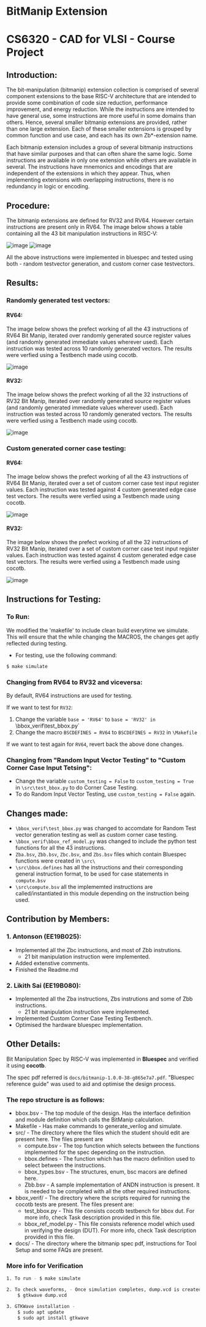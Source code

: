 # BitManip Extension

# CS6320 - CAD for VLSI - Course Project

## Introduction:

The bit-manipulation (bitmanip) extension collection is comprised of several component extensions to the base
RISC-V architecture that are intended to provide some combination of code size reduction, performance
improvement, and energy reduction. While the instructions are intended to have general use, some instructions
are more useful in some domains than others. Hence, several smaller bitmanip extensions are provided, rather
than one large extension. Each of these smaller extensions is grouped by common function and use case, and
each has its own Zb*-extension name.

Each bitmanip extension includes a group of several bitmanip instructions that have similar purposes and that
can often share the same logic. Some instructions are available in only one extension while others are available in
several. The instructions have mnemonics and encodings that are independent of the extensions in which they
appear. Thus, when implementing extensions with overlapping instructions, there is no redundancy in logic or
encoding.

## Procedure:

The bitmanip extensions are defined for RV32 and RV64. However certain instructions are present only in RV64. The image below shows a table containing all the 43 bit manipulation instructions in RISC-V:

![image](https://user-images.githubusercontent.com/60357885/201973070-7c5e3ff2-69a2-436c-8925-976666c53b3c.png)
![image](https://user-images.githubusercontent.com/60357885/201974070-6026de7f-854c-47b6-85f8-c3b048909b49.png)

All the above instructions were implemented in bluespec and tested using both - random testvector generation, and custom corner case testvectors.

## Results:

### Randomly generated test vectors:

#### RV64:
The image below shows the prefect working of all the 43 instructions of RV64 Bit Manip, iterated over randomly generated source register values (and randomly generated immediate values wherever used). Each instruction was tested across 10 randomly generated vectors. The results were verfied using a Testbench made using cocotb. 

![image](https://user-images.githubusercontent.com/60357885/201975410-d9762577-8fac-41e4-9520-a4d41b2ea7c4.png)

#### RV32:
The image below shows the prefect working of all the 32 instructions of RV32 Bit Manip, iterated over randomly generated source register values (and randomly generated immediate values wherever used). Each instruction was tested across 10 randomly generated vectors. The results were verfied using a Testbench made using cocotb. 

![image](https://user-images.githubusercontent.com/60357885/201976699-80e12043-b7b2-4e99-b7e4-9909ca3a8ebd.png)


### Custom generated corner case testing:

#### RV64:
The image below shows the prefect working of all the 43 instructions of RV64 Bit Manip, iterated over a set of custom corner case test input register values. Each instruction was tested against 4 custom generated edge case test vectors. The results were verfied using a Testbench made using cocotb. 

![image](https://user-images.githubusercontent.com/60357885/201980566-373c3c60-9e36-4318-a2ac-4743e118508b.png)

#### RV32:
The image below shows the prefect working of all the 32 instructions of RV32 Bit Manip, iterated over a set of custom corner case test input register values. Each instruction was tested against 4 custom generated edge case test vectors. The results were verfied using a Testbench made using cocotb. 

![image](https://user-images.githubusercontent.com/60357885/201981166-91431665-dfa7-409f-b99c-9856fa3dc427.png)


## Instructions for Testing:

### To Run:

We modified the 'makefile' to include clean build everytime we simulate. This will ensure that the while changing the MACROS, the changes get aptly reflected during testing.

- For testing, use the following command:
```bash
$ make simulate
```


### Changing from RV64 to RV32 and viceversa:

By default, RV64 instructions are used for testing. 

If we want to test for `RV32`:

1. Change the variable `base = 'RV64'` to `base = 'RV32' in `\bbox_verif\test_bbox.py`
2. Change the macro `BSCDEFINES = RV64` to `BSCDEFINES = RV32` in `\Makefile`


If we want to test again for `RV64`, revert back the above done changes.


### Changing from "Random Input Vector Testing" to "Custom Corner Case Input Tetsing":

- Change the variable `custom_testing = False` to `custom_testing = True` in `\src\test_bbox.py` to do Corner Case Testing.
- To do Random Input Vector Testing, use `custom_testing = False` again.


## Changes made:

- `\bbox_verif\test_bbox.py` was changed to accomdate for Random Test vector generation testing as well as custom corner case testing.
- `\bbox_verif\bbox_ref_model.py` was changed to include the python test functions for all the 43 instructions.
- `Zba.bsv`, `Zbb.bsv`, `Zbc.bsv`, and `Zbs.bsv` files which contain Bluespec functions were created in `\src\`
- `\src\bbox.defines` has all the instructions and their corresponding general instruction format, to be used for case statements in `compute.bsv`
- `\src\compute.bsv` all the implememted instructions are called/instantiated in this module depending on the instruction being used.


## Contribution by Members:

### 1. Antonson (EE19B025):

- Implemented all the Zbc instructions, and most of Zbb instrutions.
	- 21 bit manipulation instruction were implemented.
- Added extenstive comments.
- Finished the Readme.md


### 2. Likith Sai (EE19B080):

- Implemented all the Zba instructions, Zbs instrutions and some of Zbb instructions.
	- 21 bit manipulation instruction were implemented.
- Implemented Custom Corner Case Testing Testbench.
- Optimised the hardware bluespec implementation.




## Other Details:

Bit Manipulation Spec by RISC-V was implemented in **Bluespec** and verified it using **cocotb**. 

The spec pdf referred is `docs/bitmanip-1.0.0-38-g865e7a7.pdf`. "Bluespec reference guide" was used to aid and optimise the design process. 


### The repo structure is as follows:
- bbox.bsv - The top module of the design. Has the interface definition and module definition which calls the BitManip calculation.
- Makefile - Has make commands to generate_verilog and simulate.
- src/ - The directory where the files which the student should edit are present here. The files present are
	- compute.bsv - The top function which selects between the functions implemented for the spec depending on the instruction.
	- bbox.defines - The function which has the macro definition used to select between the instructions.
	- bbox_types.bsv - The structures, enum, bsc macors are defined here.
	- Zbb.bsv - A sample implementation of ANDN instruction is present. It is needed to be completed with all the other required instructions.
- bbox_verif/ - The directory where the scripts required for running the cocotb tests are present. The files present are:
	- test_bbox.py - This file consists cocotb testbench for bbox dut. For more info, check Task description provided in this file.
	- bbox_ref_model.py - This file consists reference model which used in verifying the design (DUT). For more info, check Task description provided 				in this file.
- docs/ - The directory where the bitmanip spec pdf, instructions for Tool Setup and some FAQs are present. 


### More info for Verification

```bash
1. To run - $ make simulate
```
```bash
2. To check waveforms, - Once simulation completes, dump.vcd is created in bbox/
    $ gtkwave dump.vcd
```    
```bash    
3. GTKWave installation - 
	$ sudo apt update
	$ sudo apt install gtkwave
```    
